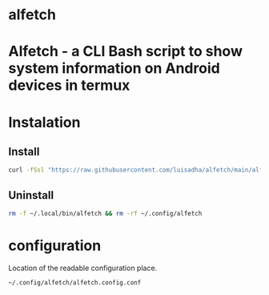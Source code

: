# alfetch

# Alfetch - a CLI Bash script to show system information on Android devices in termux

# Instalation

## Install

```sh 
curl -fSsl "https://raw.githubusercontent.com/luisadha/alfetch/main/alfetch" -o ~/.local/bin/alfetch && chmod +x ~/.local/bin/alfetch
```

## Uninstall

```sh
rm -f ~/.local/bin/alfetch && rm -rf ~/.config/alfetch
```

# configuration

Location of the readable configuration place.

```sh
~/.config/alfetch/alfetch.config.conf
```
